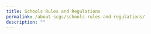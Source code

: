 ```yaml
---
title: Schools Rules and Regulations
permalink: /about-scgs/schools-rules-and-regulations/
description: ""
---
```

